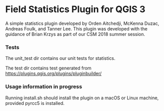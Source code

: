 # Field Statistics Plugin for QGIS 3
A simple statistics plugin developed by Orden Aitchedji, McKenna Duzac, Andreas Foulk, and Tanner Lee.
This plugin was developed with the guidance of Brian Krzys as part of our CSM 2018 summer session.
### Tests
The unit_test dir contains our unit tests for statistics.

The test dir contains test generated from https://plugins.qgis.org/plugins/pluginbuilder/
### Usage information in progress
Running install.sh should install the plugin on a macOS or Linux machine, provided pyrcc5 is installed.
